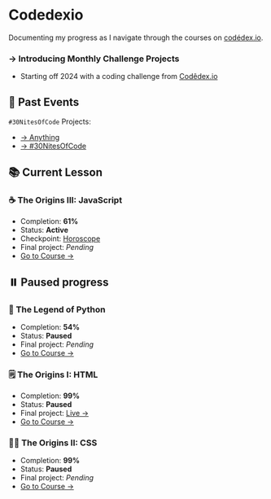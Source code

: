 # Codedexio
Documenting my progress as I navigate through the courses on [codédex.io](https://codedex.io).

### → Introducing Monthly Challenge Projects
- Starting off 2024 with a coding challenge from [Codêdex.io](https://codedex.io)

## 🚀 Past Events
`#30NitesOfCode` Projects:
- [→ Anything](https://anything-30-noc.vercel.app/)
- [→ #30NitesOfCode](https://30-nites-of-code.vercel.app/)

## 📚 Current Lesson

### ☕️ The Origins III: JavaScript
- Completion: **61%**
- Status: **Active**
- Checkpoint: [Horoscope](https://github.com/beingsie/codedexio/blob/main/courses/javascript/05_checkpoint/horoscope.js)
- Final project: *Pending*
- [Go to Course →](https://www.codedex.io/javascript/)

## ⏸️ Paused progress

### 🐍 The Legend of Python
- Completion: **54%**
- Status: **Paused**
- Final project: *Pending*
- [Go to Course →](https://www.codedex.io/python/)

### 🗒️ The Origins I: HTML
- Completion: **99%**
- Status: **Paused**
- Final project: [Live →](https://codedexio.vercel.app)
- [Go to Course →](https://www.codedex.io/html/)

### 👨‍🎨 The Origins II: CSS
- Completion: **99%**
- Status: **Paused**
- Final project: *Pending*
- [Go to Course →](https://www.codedex.io/css/)

